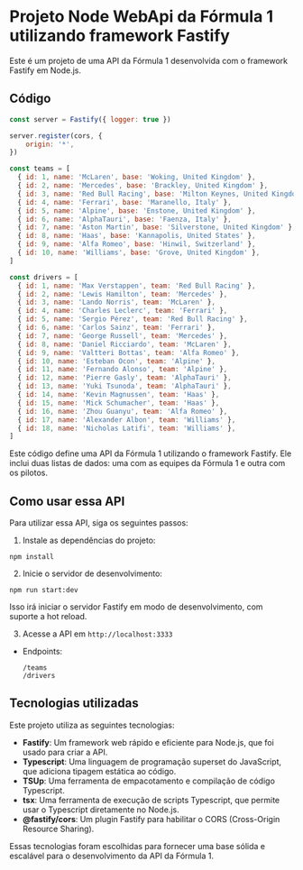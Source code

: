 # Projeto Node WebApi da Fórmula 1 utilizando framework Fastify

Este é um projeto de uma API da Fórmula 1 desenvolvida com o framework Fastify em Node.js.

## Código

```javascript
const server = Fastify({ logger: true })

server.register(cors, {
    origin: '*',
})

const teams = [
  { id: 1, name: 'McLaren', base: 'Woking, United Kingdom' },
  { id: 2, name: 'Mercedes', base: 'Brackley, United Kingdom' },
  { id: 3, name: 'Red Bull Racing', base: 'Milton Keynes, United Kingdom' },
  { id: 4, name: 'Ferrari', base: 'Maranello, Italy' },
  { id: 5, name: 'Alpine', base: 'Enstone, United Kingdom' },
  { id: 6, name: 'AlphaTauri', base: 'Faenza, Italy' },
  { id: 7, name: 'Aston Martin', base: 'Silverstone, United Kingdom' },
  { id: 8, name: 'Haas', base: 'Kannapolis, United States' },
  { id: 9, name: 'Alfa Romeo', base: 'Hinwil, Switzerland' },
  { id: 10, name: 'Williams', base: 'Grove, United Kingdom' },
]

const drivers = [
  { id: 1, name: 'Max Verstappen', team: 'Red Bull Racing' },
  { id: 2, name: 'Lewis Hamilton', team: 'Mercedes' },
  { id: 3, name: 'Lando Norris', team: 'McLaren' },
  { id: 4, name: 'Charles Leclerc', team: 'Ferrari' },
  { id: 5, name: 'Sergio Pérez', team: 'Red Bull Racing' },
  { id: 6, name: 'Carlos Sainz', team: 'Ferrari' },
  { id: 7, name: 'George Russell', team: 'Mercedes' },
  { id: 8, name: 'Daniel Ricciardo', team: 'McLaren' },
  { id: 9, name: 'Valtteri Bottas', team: 'Alfa Romeo' },
  { id: 10, name: 'Esteban Ocon', team: 'Alpine' },
  { id: 11, name: 'Fernando Alonso', team: 'Alpine' },
  { id: 12, name: 'Pierre Gasly', team: 'AlphaTauri' },
  { id: 13, name: 'Yuki Tsunoda', team: 'AlphaTauri' },
  { id: 14, name: 'Kevin Magnussen', team: 'Haas' },
  { id: 15, name: 'Mick Schumacher', team: 'Haas' },
  { id: 16, name: 'Zhou Guanyu', team: 'Alfa Romeo' },
  { id: 17, name: 'Alexander Albon', team: 'Williams' },
  { id: 18, name: 'Nicholas Latifi', team: 'Williams' },
]
```

Este código define uma API da Fórmula 1 utilizando o framework Fastify. Ele inclui duas listas de dados: uma com as equipes da Fórmula 1 e outra com os pilotos.

## Como usar essa API

Para utilizar essa API, siga os seguintes passos:

1. Instale as dependências do projeto:
```
npm install
```

2. Inicie o servidor de desenvolvimento:
```
npm run start:dev
```

Isso irá iniciar o servidor Fastify em modo de desenvolvimento, com suporte a hot reload.

3. Acesse a API em `http://localhost:3333`
- Endpoints:
  ```
  /teams
  /drivers
  ```

## Tecnologias utilizadas

Este projeto utiliza as seguintes tecnologias:

- **Fastify**: Um framework web rápido e eficiente para Node.js, que foi usado para criar a API.
- **Typescript**: Uma linguagem de programação superset do JavaScript, que adiciona tipagem estática ao código.
- **TSUp**: Uma ferramenta de empacotamento e compilação de código Typescript.
- **tsx**: Uma ferramenta de execução de scripts Typescript, que permite usar o Typescript diretamente no Node.js.
- **@fastify/cors**: Um plugin Fastify para habilitar o CORS (Cross-Origin Resource Sharing).

Essas tecnologias foram escolhidas para fornecer uma base sólida e escalável para o desenvolvimento da API da Fórmula 1.